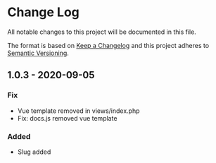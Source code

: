 
# Change Log
All notable changes to this project will be documented in this file.
 
The format is based on [Keep a Changelog](http://keepachangelog.com/)
and this project adheres to [Semantic Versioning](http://semver.org/).

## 1.0.3 - 2020-09-05

### Fix
- Vue template removed in views/index.php
- Fix: docs.js removed vue template

### Added
- Slug added